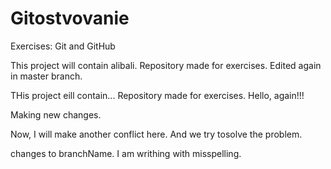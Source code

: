 # Gitostvovanie
Exercises: Git and GitHub

This project will contain alibali.
Repository made for exercises.
Edited again in master branch.

THis project eill contain...
Repository made for exercises.
Hello, again!!!


Making new changes.


Now, I will make another conflict here.
And we try tosolve the problem.


changes to branchName.
I am writhing with misspelling.